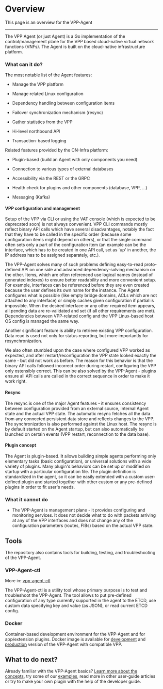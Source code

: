 # Overview

This page is an overview for the VPP-Agent

---

The VPP Agent (or just Agent) is a Go implementation of the control/management plane for the VPP based cloud-native virtual network functions (VNFs). The Agent is built on the cloud-native infrastructure platform.

### What can it do?

The most notable list of the Agent features:

* Manage the VPP platform

* Manage related Linux configuration 

* Dependency handling between configuration items

* Failover synchronization mechanism (resync)

* Gather statistics from the VPP

* Hi-level northbound API

* Transaction-based logging

Related features provided by the CN-Infra platform:

* Plugin-based (build an Agent with only components you need)

* Connection to various types of external databases

* Accessibility via the REST or the GRPC

* Health check for plugins and other components (database, VPP, ...)

* Messaging (Kafka)

#### VPP configuration and management

Setup of the VPP via CLI or using the VAT console (which is expected to be deprecated soon) is not always convenient. VPP CLI commands mostly reflect binary API calls which have several disadvantages, notably the fact that they have to be called in the specific order (because some configuration items might depend on others), or that the single command often sets only a part of the configuration item (an example can be the interface, which has to be created in one API call, set as 'up' in another, the IP address has to be assigned separately, etc.). 

The VPP-Agent solves many of such problems defining easy-to-read proto-defined API on one side and advanced dependency-solving mechanism on the other. Items, which are often referenced use logical names (instead of generated indexes) to ensure better readability and more convenient setup. For example, interfaces can be referenced before they are even created because the user defines its own name for the instance. The Agent configures what is possible (like empty bridge domains, ACLs which are not attached to any interface) or simply caches given configuration if partial is impossible. When the desired interface or any other required item appears, all pending data are re-validated and set (if all other requirements are met). Dependencies between VPP-related config and the VPP Linux-based host OS config is managed the same way. 

Another significant feature is ability to retrieve existing VPP configuration. Data read is used not only for status reporting, but more importantly for resynchronization. 

We also often stumbled upon the case where configured VPP worked as expected, and after restart/reconfiguration the VPP state looked exactly the same - but did not work as before. The reason for this behavior is that the binary API calls followed incorrect order during restart, configuring the VPP only ostensibly correct. This can be also solved by the VPP-Agent - plugins ensure all API calls are called in the correct sequence in order to make it work right.

#### Resync

The resync is one of the major Agent features - it ensures consistency between configuration provided from an external source, internal Agent state and the actual VPP state. The automatic resync fetches all the data from any connected persistent data store and reflects changes to the VPP. The synchronization is also performed against the Linux host. 
The resync is by default started on the Agent startup, but can also automatically be launched on certain events (VPP restart, reconnection to the data base). 

#### Plugin concept

The Agent is plugin-based. It allows building simple agents performing only elementary tasks (basic configuration), or universal solutions with a wide variety of plugins. Many plugin's behaviors can be set up or modified on startup with a particular configuration file. The plugin definition is standardized in the agent, so it can be easily extended with a custom user-defined plugin and started together with other custom or any pre-defined plugins in order to fit user's needs. 
  
### What it cannot do

* The VPP-Agent is management plane - it provides configuring and monitoring services. It does not decide what to do with packets arriving at any of the VPP interfaces and does not change any of the configuration parameters (routes, FIBs) based on the actual VPP state.

## Tools

The repository also contains tools for building, testing, and troubleshooting of the VPP-Agent.

### VPP-Agent-ctl

More in: [vpp-agent-ctl][vpp-agent-ctl]

The VPP-Agent-ctl is a utility tool whose primary purpose is to test and troubleshoot the VPP-Agent. The tool allows to put pre-defined configuration of any type currently supported in the agent to the ETCD, use custom data specifying key and value (as JSON), or read current ETCD config.

### Docker

Container-based development environment for the VPP-Agent and for app/extension plugins. Docker image is available for [development][development] and [production][production] version of the VPP-Agent with compatible VPP.

## What to do next?

Already familiar with the VPP-Agent basics? [Learn more about the concepts][concepts], try some of our [examples][examples], read more in other user-guide articles or try to make your own plugin with the help of the developer guide. 

[concepts]: ../user-guide/concepts.md
[development]: https://hub.docker.com/r/ligato/dev-vpp-agent
[examples]: https://github.com/ligato/vpp-agent/blob/master/examples/README.md
[production]: https://hub.docker.com/r/ligato/vpp-agent
[vpp-agent-ctl]: ../tools/vpp-agent-ctl.md
